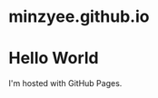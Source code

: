 # minzyee.github.io



<!DOCTYPE html>
<html>
<body>
  <h1>Hello World</h1>
  <p>I'm hosted with GitHub Pages.</p>
</body>
</html>
